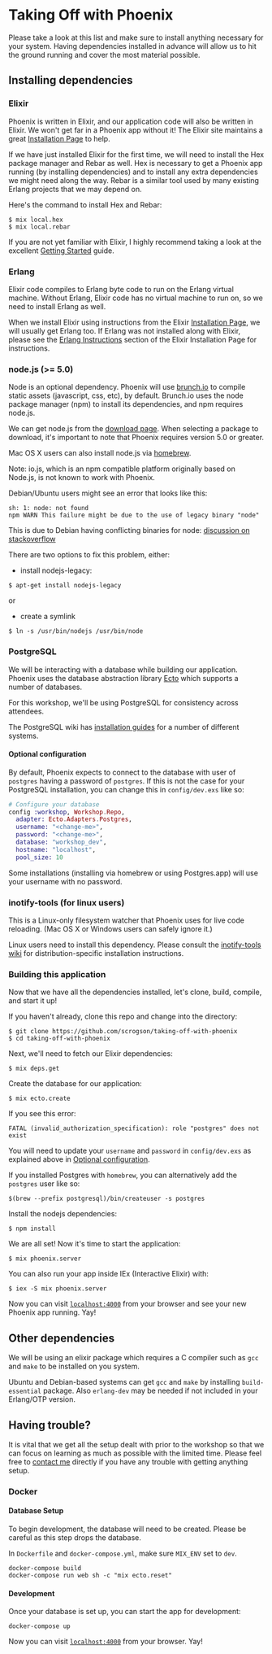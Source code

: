 # Taking Off with Phoenix

Please take a look at this list and make sure to install anything necessary for
your system. Having dependencies installed in advance will allow us to hit the
ground running and cover the most material possible.

## Installing dependencies

### Elixir

Phoenix is written in Elixir, and our application code will also be written in
Elixir. We won't get far in a Phoenix app without it! The Elixir site maintains
a great [Installation Page](http://elixir-lang.org/install.html) to help.

If we have just installed Elixir for the first time, we will need to install the
Hex package manager and Rebar as well. Hex is necessary to get a Phoenix app running (by
installing dependencies) and to install any extra dependencies we might need
along the way. Rebar is a similar tool used by many existing Erlang projects
that we may depend on.

Here's the command to install Hex and Rebar:

```console
$ mix local.hex
$ mix local.rebar
```

If you are not yet familiar with Elixir, I highly recommend taking a look at the
excellent [Getting
Started](http://elixir-lang.org/getting-started/introduction.html) guide.

### Erlang

Elixir code compiles to Erlang byte code to run on the Erlang virtual machine.
Without Erlang, Elixir code has no virtual machine to run on, so we need to
install Erlang as well.

When we install Elixir using instructions from the Elixir [Installation Page](http://elixir-lang.org/install.html),
we will usually get Erlang too. If Erlang was not installed along with Elixir, please see the
[Erlang Instructions](http://elixir-lang.org/install.html#installing-erlang) section of
the Elixir Installation Page for instructions.

### node.js (>= 5.0)

Node is an optional dependency. Phoenix will use [brunch.io](http://brunch.io/)
to compile static assets (javascript, css, etc), by default. Brunch.io uses the
node package manager (npm) to install its dependencies, and npm requires
node.js.

We can get node.js from the [download page](https://nodejs.org/download/). When
selecting a package to download, it's important to note that Phoenix requires
version 5.0 or greater.

Mac OS X users can also install node.js via [homebrew](http://brew.sh/).

Note: io.js, which is an npm compatible platform originally based on Node.js, is
not known to work with Phoenix.

Debian/Ubuntu users might see an error that looks like this:

```console
sh: 1: node: not found
npm WARN This failure might be due to the use of legacy binary "node"
```

This is due to Debian having conflicting binaries for node: [discussion on
stackoverflow](http://stackoverflow.com/questions/21168141/can-not-install-packages-using-node-package-manager-in-ubuntu)

There are two options to fix this problem, either:

- install nodejs-legacy:
```console
$ apt-get install nodejs-legacy
```
or
- create a symlink
```console
$ ln -s /usr/bin/nodejs /usr/bin/node
```

### PostgreSQL

We will be interacting with a database while building our application. Phoenix
uses the database abstraction library [Ecto](https://github.com/elixir-ecto/ecto)
which supports a number of databases.

For this workshop, we'll be using PostgreSQL for consistency across attendees.

The PostgreSQL wiki has [installation
guides](https://wiki.postgresql.org/wiki/Detailed_installation_guides) for
a number of different systems.

#### Optional configuration

By default, Phoenix expects to connect to the database with user of `postgres`
having a password of `postgres`. If this is not the case for your PostgreSQL
installation, you can change this in `config/dev.exs` like so:

```elixir
# Configure your database
config :workshop, Workshop.Repo,
  adapter: Ecto.Adapters.Postgres,
  username: "<change-me>",
  password: "<change-me>",
  database: "workshop_dev",
  hostname: "localhost",
  pool_size: 10
```

Some installations (installing via homebrew or using Postgres.app) will use your
username with no password.

### inotify-tools (for linux users)

This is a Linux-only filesystem watcher that Phoenix uses for live code
reloading. (Mac OS X or Windows users can safely ignore it.)

Linux users need to install this dependency. Please consult the [inotify-tools wiki](https://github.com/rvoicilas/inotify-tools/wiki) for distribution-specific installation instructions.

### Building this application

Now that we have all the dependencies installed, let's clone, build, compile,
and start it up!

If you haven't already, clone this repo and change into the directory:

```shell
$ git clone https://github.com/scrogson/taking-off-with-phoenix
$ cd taking-off-with-phoenix
```

Next, we'll need to fetch our Elixir dependencies:

```shell
$ mix deps.get
```

Create the database for our application:

```shell
$ mix ecto.create
```

If you see this error:

```shell
FATAL (invalid_authorization_specification): role "postgres" does not exist
```

You will need to update your `username` and `password` in `config/dev.exs` as
explained above in [Optional configuration](#optional-configuration).

If you installed Postgres with `homebrew`, you can alternatively add the `postgres`
user like so:

```shell
$(brew --prefix postgresql)/bin/createuser -s postgres
```

Install the nodejs dependencies:

```shell
$ npm install
```

We are all set! Now it's time to start the application:

```shell
$ mix phoenix.server
```

You can also run your app inside IEx (Interactive Elixir) with:

```shell
$ iex -S mix phoenix.server
```

Now you can visit [`localhost:4000`](http://localhost:4000) from your browser
and see your new Phoenix app running. Yay!


## Other dependencies

We will be using an elixir package which requires a C compiler such as `gcc` and
`make` to be installed on you system.

Ubuntu and Debian-based systems can get `gcc` and `make` by installing
`build-essential` package. Also `erlang-dev` may be needed if not included in your
Erlang/OTP version.

## Having trouble?

It is vital that we get all the setup dealt with prior to the workshop so that
we can focus on learning as much as possible with the limited time. Please feel
free to [contact me](mailto:scrogson@gmail.com) directly if you have any trouble
with getting anything setup.

### Docker

#### Database Setup

To begin development, the database will need to be created.  Please be careful as this step drops the database.

In `Dockerfile` and `docker-compose.yml`, make sure `MIX_ENV` set to `dev`.

    docker-compose build
    docker-compose run web sh -c "mix ecto.reset"

#### Development

Once your database is set up, you can start the app for development:

    docker-compose up

Now you can visit [`localhost:4000`](http://localhost:4000) from your browser.  Yay!
